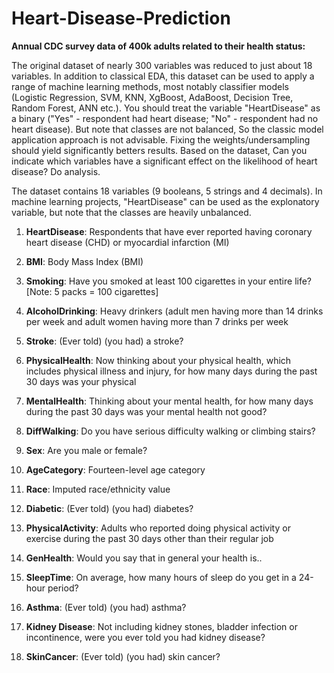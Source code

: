 # Heart-Disease-Prediction

**Annual CDC survey data of 400k adults related to their health status:**

The original dataset of nearly 300 variables was reduced to just about 18 variables. In addition to classical EDA, this dataset can be used to apply a range of machine learning methods, most notably classifier models (Logistic Regression, SVM, KNN, XgBoost, AdaBoost, Decision Tree, Random Forest, ANN etc.). You should treat the variable "HeartDisease" as a binary ("Yes" - respondent had heart disease; "No" - respondent had no heart disease). But note that classes are not balanced, So the classic model application approach is not advisable. Fixing the weights/undersampling should yield significantly betters results. Based on the dataset, Can you indicate which variables have a significant effect on the likelihood of heart disease? Do analysis.

The dataset contains 18 variables (9 booleans, 5 strings and 4 decimals). In machine learning projects, "HeartDisease" can be used as the explonatory variable, but note that the classes are heavily unbalanced.

1. **HeartDisease**: Respondents that have ever reported having coronary heart disease (CHD) or myocardial infarction (MI)

2. **BMI**: Body Mass Index (BMI)

3. **Smoking**: Have you smoked at least 100 cigarettes in your entire life? [Note: 5 packs = 100 cigarettes]

4. **AlcoholDrinking**: Heavy drinkers (adult men having more than 14 drinks per week and adult women having more than 7 drinks per week

5. **Stroke**: (Ever told) (you had) a stroke?

6. **PhysicalHealth**: Now thinking about your physical health, which includes physical illness and injury, for how many days during the past 30 days was your physical

7. **MentalHealth**: Thinking about your mental health, for how many days during the past 30 days was your mental health not good?

8. **DiffWalking**: Do you have serious difficulty walking or climbing stairs?

9. **Sex**: Are you male or female?

10. **AgeCategory**: Fourteen-level age category

11. **Race**: Imputed race/ethnicity value

12. **Diabetic**: (Ever told) (you had) diabetes?

13. **PhysicalActivity**: Adults who reported doing physical activity or exercise during the past 30 days other than their regular job

14. **GenHealth**: Would you say that in general your health is..

15. **SleepTime**: On average, how many hours of sleep do you get in a 24-hour period?

16. **Asthma**: (Ever told) (you had) asthma?

17. **Kidney Disease**: Not including kidney stones, bladder infection or incontinence, were you ever told you had kidney disease?

18. **SkinCancer**: (Ever told) (you had) skin cancer?
